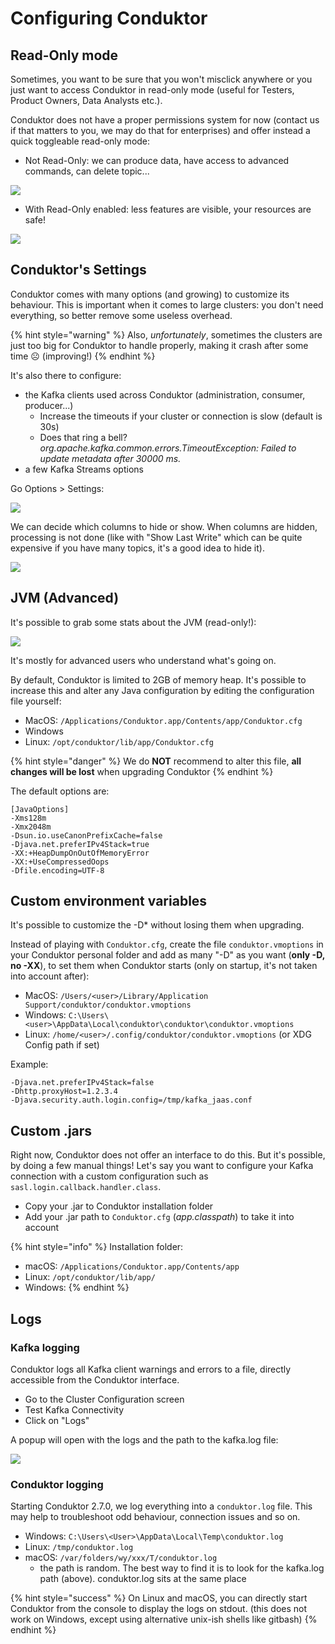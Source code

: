 # Configuring Conduktor

## Read-Only mode

Sometimes, you want to be sure that you won't misclick anywhere or you just want to access Conduktor in read-only mode \(useful for Testers, Product Owners, Data Analysts etc.\).

Conduktor does not have a proper permissions system for now \(contact us if that matters to you, we may do that for enterprises\) and offer instead a quick toggleable read-only mode:

* Not Read-Only: we can produce data, have access to advanced commands, can delete topic...

![](../.gitbook/assets/screenshot-2020-09-19-at-22.08.59.png)

* With Read-Only enabled: less features are visible, your resources are safe!

![](../.gitbook/assets/screenshot-2020-09-19-at-22.09.08.png)

## Conduktor's Settings

Conduktor comes with many options \(and growing\) to customize its behaviour. This is important when it comes to large clusters: you don't need everything, so better remove some useless overhead.

{% hint style="warning" %}
Also, _unfortunately_, sometimes the clusters are just too big for Conduktor to handle properly, making it crash after some time ☹ \(improving!\)️
{% endhint %}

It's also there to configure:

* the Kafka clients used across Conduktor \(administration, consumer, producer...\)
  * Increase the timeouts if your cluster or connection is slow \(default is 30s\)
  * Does that ring a bell? _org.apache.kafka.common.errors.TimeoutException: Failed to update metadata after 30000 ms._
* a few Kafka Streams options

Go Options &gt; Settings:

![](../.gitbook/assets/screenshot-2020-09-19-at-17.13.15.png)

We can decide which columns to hide or show. When columns are hidden, processing is not done \(like with "Show Last Write" which can be quite expensive if you have many topics, it's a good idea to hide it\).

![](../.gitbook/assets/screenshot-2020-09-19-at-17.11.18.png)

## JVM \(Advanced\)

It's possible to grab some stats about the JVM \(read-only!\):

![](../.gitbook/assets/screenshot-2020-09-19-at-17.20.48.png)

It's mostly for advanced users who understand what's going on.

By default, Conduktor is limited to 2GB of memory heap. It's possible to increase this and alter any Java configuration by editing the configuration file yourself:

* MacOS: `/Applications/Conduktor.app/Contents/app/Conduktor.cfg`
* Windows
* Linux: `/opt/conduktor/lib/app/Conduktor.cfg`

{% hint style="danger" %}
We do **NOT** recommend to alter this file, **all changes will be lost** when upgrading Conduktor
{% endhint %}

The default options are:

```text
[JavaOptions]
-Xms128m
-Xmx2048m
-Dsun.io.useCanonPrefixCache=false
-Djava.net.preferIPv4Stack=true
-XX:+HeapDumpOnOutOfMemoryError
-XX:+UseCompressedOops
-Dfile.encoding=UTF-8
```

## Custom environment variables

It's possible to customize the -D\* without losing them when upgrading. 

Instead of playing with `Conduktor.cfg`, create the file `conduktor.vmoptions` in your Conduktor personal folder and add as many "-D" as you want \(**only -D, no -XX**\), to set them when Conduktor starts \(only on startup, it's not taken into account after\):

* MacOS: `/Users/<user>/Library/Application Support/conduktor/conduktor.vmoptions`
* Windows: `C:\Users\<user>\AppData\Local\conduktor\conduktor\conduktor.vmoptions`
* Linux: `/home/<user>/.config/conduktor/conduktor.vmoptions` \(or XDG Config path if set\)

Example:

```text
-Djava.net.preferIPv4Stack=false
-Dhttp.proxyHost=1.2.3.4
-Djava.security.auth.login.config=/tmp/kafka_jaas.conf
```

## Custom .jars

Right now, Conduktor does not offer an interface to do this. But it's possible, by doing a few manual things! Let's say you want to configure your Kafka connection with a custom configuration such as `sasl.login.callback.handler.class`.

* Copy your .jar to Conduktor installation folder
* Add your .jar path to `Conduktor.cfg` \(_app.classpath_\) to take it into account

{% hint style="info" %}
Installation folder:

* macOS: `/Applications/Conduktor.app/Contents/app`
* Linux: `/opt/conduktor/lib/app/`
* Windows: 
{% endhint %}

## Logs

### Kafka logging

Conduktor logs all Kafka client warnings and errors to a file, directly accessible from the Conduktor interface.

* Go to the Cluster Configuration screen
* Test Kafka Connectivity
* Click on "Logs"

A popup will open with the logs and the path to the kafka.log file:

![](../.gitbook/assets/screenshot-2020-11-09-at-10.35.07.png)

### Conduktor logging

Starting Conduktor 2.7.0, we log everything into a `conduktor.log` file. This may help to troubleshoot odd behaviour, connection issues and so on.

* Windows: `C:\Users\<User>\AppData\Local\Temp\conduktor.log`
* Linux: `/tmp/conduktor.log`
* macOS: `/var/folders/wy/xxx/T/conduktor.log`
  * the path is random. The best way to find it is to look for the kafka.log path \(above\). conduktor.log sits at the same place

{% hint style="success" %}
On Linux and macOS, you can directly start Conduktor from the console to display the logs on stdout. \(this does not work on Windows, except using alternative unix-ish shells like gitbash\)
{% endhint %}

